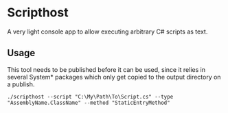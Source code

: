# Scripthost
A very light console app to allow executing arbitrary C# scripts as text.

## Usage
This tool needs to be published before it can be used, since it relies in several System* packages which only get copied to the output directory on a publish.

```
./scripthost --script "C:\My\Path\To\Script.cs" --type "AssemblyName.ClassName" --method "StaticEntryMethod"
```
